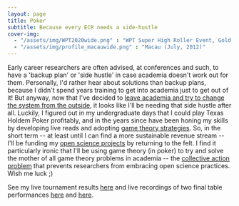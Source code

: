 ```yaml
---
layout: page
title: Poker
subtitle: Because every ECR needs a side-hustle
cover-img: 
  - "/assets/img/WPT2020wide.png" : "WPT Super High Roller Event, Gold Coast (2021)"
  - "/assets/img/profile_macauwide.png" : "Macau (July, 2012)"
---
```


Early career researchers are often advised, at conferences and such, to have a 'backup plan' or 'side hustle' in case academia doesn't work out for them. Personally, I'd rather hear about solutions than backup plans, because I didn't spend years training to get into academia just to get out of it! But anyway, now that I've decided to [leave academia and try to change the system from the outside](/about), it looks like I'll be needing that side hustle after all. Luckily, I figured out in my undergraduate days that I could play Texas Holdem Poker profitably, and in the years since have been honing my skills by developing live reads and adopting [game theory strategies](https://upswingpoker.com/gto-poker-game-theory-optimal-strategy/). So, in the short term -- at least until I can find a more sustainable revenue stream -- I'll be funding my [open science projects](/openscience) by returning to the felt. I find it particularly ironic that I'll be using game theory (in poker) to try and solve the mother of all game theory problems in academia -- the [collective action problem](http://gametheory101.com/courses/international-relations-101/collective-action-problems/) that prevents researchers from embracing open science practices. Wish me luck ;) 

See my live tournament results [here](https://pokerdb.thehendonmob.com/player.php?a=r&n=585943) and live recordings of two final table performances [here](https://fb.watch/3dq0ZmVWkX/) and [here](https://fb.watch/4f3_JWuVZf/). 
